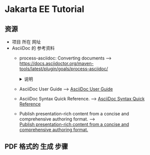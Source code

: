 
# Jakarta EE Tutorial
## 资源
   * 项目 所在 网址
   * AsciiDoc 的 参考资料
     + process-asciidoc: Converting documents --> https://docs.asciidoctor.org/maven-tools/latest/plugin/goals/process-asciidoc/
       <details>
          <summary>
            说明
          </summary>
          主要是 转换为 html 格式的文档。 -- 我们 需要转换为 PDF。
          
          Converts Asciidoc documents using AsciidoctorJ. Additionally, the goal takes care of placing additional resources (eg. images) in the output path.
       </details>
     + AsciiDoc User Guide --> [AsciiDoc User Guide](https://asciidoc-py.github.io/userguide.html)<br>
     + AsciiDoc Syntax Quick Reference. --> [AsciiDoc Syntax Quick Reference](https://docs.asciidoctor.org/asciidoc/latest/syntax-quick-reference/)<br>
     + Publish presentation-rich content from a concise and comprehensive authoring format. --><br>[Publish presentation-rich content from a concise and comprehensive authoring format.](https://asciidoc.org/#try)<br>
## PDF 格式的 生成 步骤

